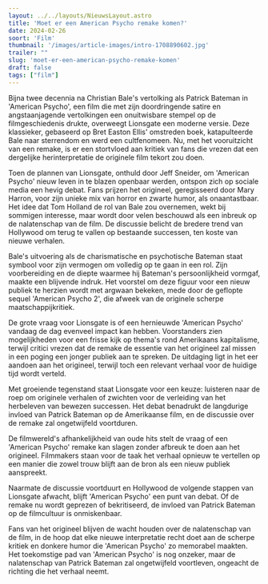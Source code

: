 ```yaml
---
layout: ../../layouts/NieuwsLayout.astro
title: 'Moet er een American Psycho remake komen?'
date: 2024-02-26
soort: 'Film'
thumbnail: '/images/article-images/intro-1708890602.jpg'
trailer: ""
slug: 'moet-er-een-american-psycho-remake-komen'
draft: false
tags: ["film"]
---
```


Bijna twee decennia na Christian Bale's vertolking als Patrick Bateman in 'American Psycho', een film die met zijn doordringende satire en angstaanjagende vertolkingen een onuitwisbare stempel op de filmgeschiedenis drukte, overweegt Lionsgate een moderne versie. Deze klassieker, gebaseerd op Bret Easton Ellis' omstreden boek, katapulteerde Bale naar sterrendom en werd een cultfenomeen. Nu, met het vooruitzicht van een remake, is er een stortvloed aan kritiek van fans die vrezen dat een dergelijke herinterpretatie de originele film tekort zou doen.

Toen de plannen van Lionsgate, onthuld door Jeff Sneider, om 'American Psycho' nieuw leven in te blazen openbaar werden, ontspon zich op sociale media een hevig debat. Fans prijzen het origineel, geregisseerd door Mary Harron, voor zijn unieke mix van horror en zwarte humor, als onaantastbaar. Het idee dat Tom Holland de rol van Bale zou overnemen, wekt bij sommigen interesse, maar wordt door velen beschouwd als een inbreuk op de nalatenschap van de film. De discussie belicht de bredere trend van Hollywood om terug te vallen op bestaande successen, ten koste van nieuwe verhalen.

Bale's uitvoering als de charismatische en psychotische Bateman staat symbool voor zijn vermogen om volledig op te gaan in een rol. Zijn voorbereiding en de diepte waarmee hij Bateman's persoonlijkheid vormgaf, maakte een blijvende indruk. Het voorstel om deze figuur voor een nieuw publiek te herzien wordt met argwaan bekeken, mede door de geflopte sequel 'American Psycho 2', die afweek van de originele scherpe maatschappijkritiek.

De grote vraag voor Lionsgate is of een hernieuwde 'American Psycho' vandaag de dag evenveel impact kan hebben. Voorstanders zien mogelijkheden voor een frisse kijk op thema's rond Amerikaans kapitalisme, terwijl critici vrezen dat de remake de essentie van het origineel zal missen in een poging een jonger publiek aan te spreken. De uitdaging ligt in het eer aandoen aan het origineel, terwijl toch een relevant verhaal voor de huidige tijd wordt verteld.

Met groeiende tegenstand staat Lionsgate voor een keuze: luisteren naar de roep om originele verhalen of zwichten voor de verleiding van het herbeleven van bewezen successen. Het debat benadrukt de langdurige invloed van Patrick Bateman op de Amerikaanse film, en de discussie over de remake zal ongetwijfeld voortduren.

De filmwereld's afhankelijkheid van oude hits stelt de vraag of een 'American Psycho' remake kan slagen zonder afbreuk te doen aan het origineel. Filmmakers staan voor de taak het verhaal opnieuw te vertellen op een manier die zowel trouw blijft aan de bron als een nieuw publiek aanspreekt.

Naarmate de discussie voortduurt en Hollywood de volgende stappen van Lionsgate afwacht, blijft 'American Psycho' een punt van debat. Of de remake nu wordt geprezen of bekritiseerd, de invloed van Patrick Bateman op de filmcultuur is onmiskenbaar.

Fans van het origineel blijven de wacht houden over de nalatenschap van de film, in de hoop dat elke nieuwe interpretatie recht doet aan de scherpe kritiek en donkere humor die 'American Psycho' zo memorabel maakten. Het toekomstige pad van 'American Psycho' is nog onzeker, maar de nalatenschap van Patrick Bateman zal ongetwijfeld voortleven, ongeacht de richting die het verhaal neemt.
